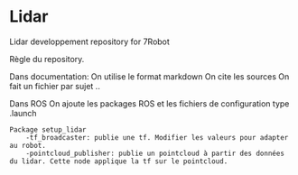 # Lidar
Lidar developpement repository for 7Robot

Règle du repository.

Dans documentation:
	On utilise le format markdown
	On cite les sources
	On fait un fichier par sujet
	..

Dans ROS
	On ajoute les packages ROS et les fichiers de configuration type .launch
	
	Package setup_lidar
		-tf_broadcaster: publie une tf. Modifier les valeurs pour adapter au robot.
		-pointcloud_publisher: publie un pointcloud à partir des données du lidar. Cette node applique la tf sur le pointcloud.
